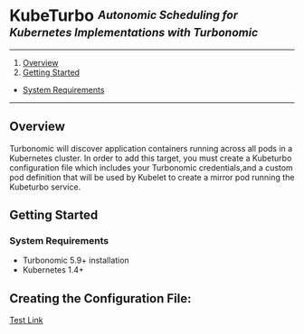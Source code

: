<!--
http://www.apache.org/licenses/LICENSE-2.0.txt


Copyright 2015 Turbonomic

Licensed under the Apache License, Version 2.0 (the "License");
you may not use this file except in compliance with the License.
You may obtain a copy of the License at

    http://www.apache.org/licenses/LICENSE-2.0

Unless required by applicable law or agreed to in writing, software
distributed under the License is distributed on an "AS IS" BASIS,
WITHOUT WARRANTIES OR CONDITIONS OF ANY KIND, either express or implied.
See the License for the specific language governing permissions and
limitations under the License.
-->

# **KubeTurbo** <sup><sub>_Autonomic Scheduling for Kubernetes Implementations with Turbonomic_</sub></sup>

----

1. [Overview](#overview)
2. [Getting Started](#getting-started)
  * [System Requirements](#system-requirements)

----

## <a name="overview"></a>Overview 

Turbonomic will discover application containers 
running across all pods in a Kubernetes cluster. In order to add this target, you must create a Kubeturbo configuration file which includes your Turbonomic credentials,and a custom pod definition that will be used by Kubelet to create a mirror pod running the Kubeturbo service.

## <a name="getting-started"></a>Getting Started 
### <a name="system-requirements"></a>System Requirements 

* Turbonomic 5.9+ installation
* Kubernetes 1.4+

## Creating the Configuration File:
[Test Link](https://github.com/turbonomic/kubeturbo/blob/master/deploy/general-deploy/README.md#configFile)


